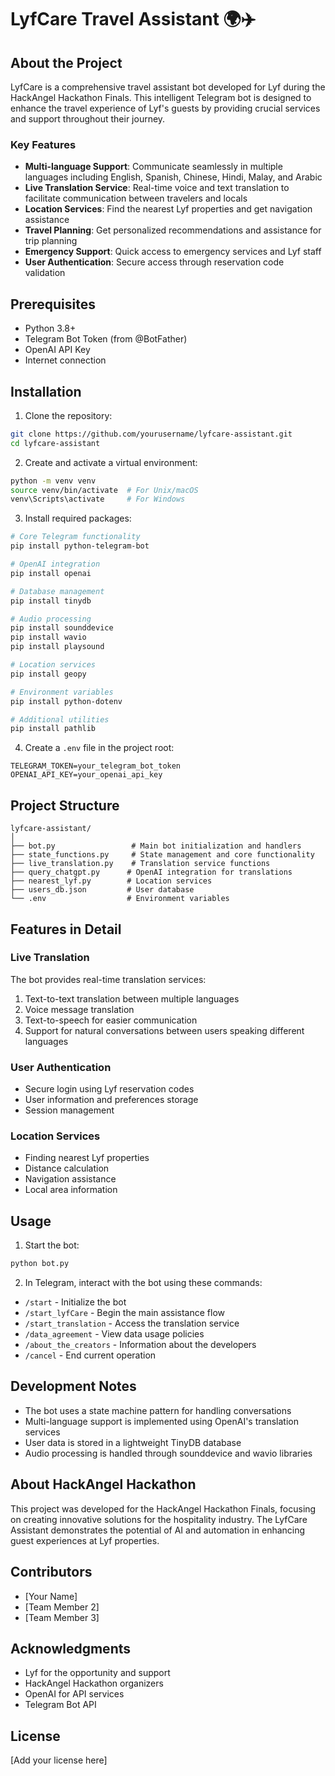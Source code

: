 # LyfCare Travel Assistant 🌍✈️

## About the Project
LyfCare is a comprehensive travel assistant bot developed for Lyf during the HackAngel Hackathon Finals. This intelligent Telegram bot is designed to enhance the travel experience of Lyf's guests by providing crucial services and support throughout their journey.

### Key Features
- **Multi-language Support**: Communicate seamlessly in multiple languages including English, Spanish, Chinese, Hindi, Malay, and Arabic
- **Live Translation Service**: Real-time voice and text translation to facilitate communication between travelers and locals
- **Location Services**: Find the nearest Lyf properties and get navigation assistance
- **Travel Planning**: Get personalized recommendations and assistance for trip planning
- **Emergency Support**: Quick access to emergency services and Lyf staff
- **User Authentication**: Secure access through reservation code validation

## Prerequisites
- Python 3.8+
- Telegram Bot Token (from @BotFather)
- OpenAI API Key
- Internet connection

## Installation

1. Clone the repository:
```bash
git clone https://github.com/yourusername/lyfcare-assistant.git
cd lyfcare-assistant
```

2. Create and activate a virtual environment:
```bash
python -m venv venv
source venv/bin/activate  # For Unix/macOS
venv\Scripts\activate     # For Windows
```

3. Install required packages:
```bash
# Core Telegram functionality
pip install python-telegram-bot

# OpenAI integration
pip install openai

# Database management
pip install tinydb

# Audio processing
pip install sounddevice
pip install wavio
pip install playsound

# Location services
pip install geopy

# Environment variables
pip install python-dotenv

# Additional utilities
pip install pathlib
```

4. Create a `.env` file in the project root:
```env
TELEGRAM_TOKEN=your_telegram_bot_token
OPENAI_API_KEY=your_openai_api_key
```

## Project Structure
```
lyfcare-assistant/
│
├── bot.py                 # Main bot initialization and handlers
├── state_functions.py     # State management and core functionality
├── live_translation.py    # Translation service functions
├── query_chatgpt.py      # OpenAI integration for translations
├── nearest_lyf.py        # Location services
├── users_db.json         # User database
└── .env                  # Environment variables
```

## Features in Detail

### Live Translation
The bot provides real-time translation services:
1. Text-to-text translation between multiple languages
2. Voice message translation
3. Text-to-speech for easier communication
4. Support for natural conversations between users speaking different languages

### User Authentication
- Secure login using Lyf reservation codes
- User information and preferences storage
- Session management

### Location Services
- Finding nearest Lyf properties
- Distance calculation
- Navigation assistance
- Local area information

## Usage

1. Start the bot:
```bash
python bot.py
```

2. In Telegram, interact with the bot using these commands:
- `/start` - Initialize the bot
- `/start_lyfCare` - Begin the main assistance flow
- `/start_translation` - Access the translation service
- `/data_agreement` - View data usage policies
- `/about_the_creators` - Information about the developers
- `/cancel` - End current operation

## Development Notes
- The bot uses a state machine pattern for handling conversations
- Multi-language support is implemented using OpenAI's translation services
- User data is stored in a lightweight TinyDB database
- Audio processing is handled through sounddevice and wavio libraries

## About HackAngel Hackathon
This project was developed for the HackAngel Hackathon Finals, focusing on creating innovative solutions for the hospitality industry. The LyfCare Assistant demonstrates the potential of AI and automation in enhancing guest experiences at Lyf properties.

## Contributors
- [Your Name]
- [Team Member 2]
- [Team Member 3]

## Acknowledgments
- Lyf for the opportunity and support
- HackAngel Hackathon organizers
- OpenAI for API services
- Telegram Bot API

## License
[Add your license here]
